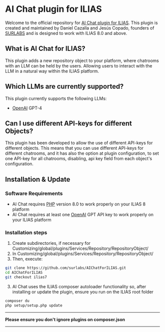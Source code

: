 # AI Chat plugin for ILIAS

Welcome to the official repository for [AI Chat plugin for ILIAS](https://www.surlabs.es).
This plugin is created and maintained by Daniel Cazalla and Jesús Copado, founders of [SURLABS](https://www.surlabs.es) and is designed to work with ILIAS 8.0 and above.

## What is AI Chat for ILIAS?

This plugin adds a new repository object to your platform, where chatrooms with an LLM can be held by the users. Allowing users to interact with the LLM in a natural way within the ILIAS platform.

## Which LLMs are currently supported?

This plugin currently supports the following LLMs:
- [OpenAI](https://openai.com) GPT-4

## Can I use different API-keys for different Objects?

This plugin has been developed to allow the use of different API-keys for different objects. This means that you can use different API-keys for different chatrooms, and it has also the option at plugin configuration, to set one API-key for all chatrooms, disabling, api key field from each object's configuration.

## Installation & Update

### Software Requirements
- AI Chat requires [PHP](https://php.net) version 8.0 to work properly on your ILIAS 8 platform
- AI Chat requires at least one [OpenAI](https://openai.com) GPT API key to work properly on your ILIAS platform

### Installation steps
1. Create subdirectories, if necessary for Customizing/global/plugins/Services/Repository/RepositoryObject/
2. In Customizing/global/plugins/Services/Repository/RepositoryObject/ 
3. Then, execute:
```bash
git clone https://github.com/surlabs/AIChatForILIAS.git
cd AIChatForILIAS
git checkout ilias7
```
3. AI Chat uses the ILIAS composer autoloader functionality so, after installing or update the plugin, ensure you run on the ILIAS root folder
```bash
composer du
php setup/setup.php update
```
***
**Please ensure you don't ignore plugins on composer.json**
***
